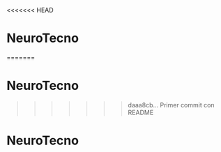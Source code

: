 
<<<<<<< HEAD
# NeuroTecno
=======
# NeuroTecno
>>>>>>> daaa8cb... Primer commit con README

# NeuroTecno

